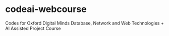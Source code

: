 # codeai-webcourse
Codes for Oxford Digital Minds Database, Network and Web Technologies + AI Assisted Project Course
